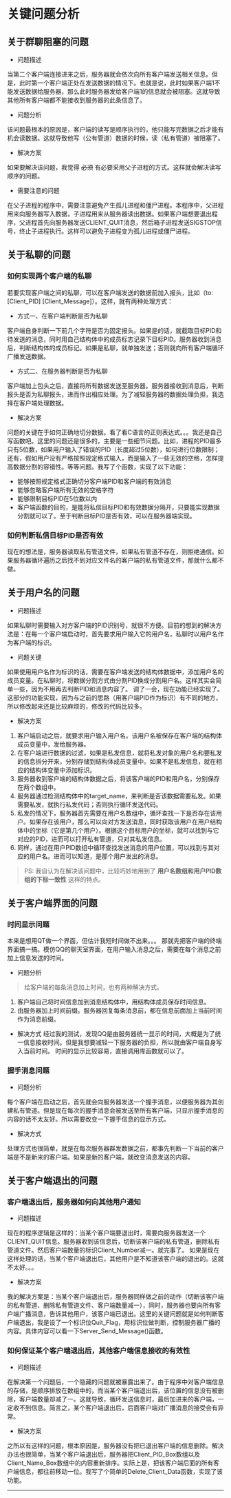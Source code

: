 # 关键问题分析

## 关于群聊阻塞的问题

* 问题描述

当第二个客户端连接进来之后，服务器就会依次向所有客户端发送相关信息。但是，此时第一个客户端正处在发送数据的情况下。也就是说，此时如果客户端1不能发送数据给服务器，那么此时服务器发给客户端1的信息就会被阻塞。这就导致其他所有客户端都不能接收到服务器的此条信息了。

* 问题分析

该问题最根本的原因是，客户端的读写是顺序执行的，他只能写完数据之后才能有机会读数据。这就导致他写（公有管道）数据的时候，读（私有管道）被阻塞了。

* 解决方案

如果要解决该问题，我觉得 ~~必须~~ 有必要采用父子进程的方式。这样就会解决读写顺序的问题。

* 需要注意的问题

在父子进程的程序中，需要注意避免产生孤儿进程和僵尸进程。本程序中，父进程用来向服务器写入数据，子进程用来从服务器读出数据。如果客户端想要退出程序，父进程首先向服务器发送CLIENT_QUIT消息，然后箱子进程发送SIGSTOP信号，终止子进程执行。这样可以避免子进程变为孤儿进程或僵尸进程。

## 关于私聊的问题

### 如何实现两个客户端的私聊

若要实现客户端之间的私聊，可以在客户端发送的数据前加入报头，比如（to: [Client_PID] [Client_Message]）。这样，就有两种处理方式：

* 方式一、在客户端判断是否为私聊

客户端自身判断一下前几个字符是否为固定报头。如果是的话，就截取目标PID和待发送的消息，同时用自己结构体中的成员标志记录下目标PID。服务器收到消息后，判断结构体的成员标记。如果是私聊，就单独发送；否则就向所有客户端循环广播发送数据。

* 方式二、在服务器判断是否为私聊

客户端加上包头之后，直接将所有数据发送至服务器。服务器接收到消息后，判断报头是否为私聊报头，进而作出相应处理。为了减轻服务器的数据处理负担，我选择在客户端处理数据。

* 解决方案

问题的关键在于如何正确地切分数据。看了看C语言的正则表达式。。。我还是自己写函数吧。这里的问题还是很多的，主要是一些细节问题。比如，进程的PID最多只有5位数，如果用户输入了错误的PID（长度超过5位数），如何进行位数限制；还有，假如用户没有严格按照规定格式输入，而是输入了一些无效的空格，怎样提高数据分割的容错性。等等问题。我写了个函数，实现了以下功能：

* 能够按照规定格式正确切分客户端PID和客户端的有效消息
* 能够忽略客户端所有无效的空格字符
* 能够限制目标PID在5位数以内
* 客户端函数的目的，是能将私信目标PID和有效数据分隔开，只要能实现数据分割就可以了。至于判断目标PID是否有效，可以在服务器端实现。

### 如何判断私信目标PID是否有效

现在的想法是，服务器读取私有管道文件，如果私有管道不存在，则拒绝通信。如果服务器循环遍历之后找不到对应文件名的客户端的私有管道文件，那就什么都不做。

## 关于用户名的问题

* 问题描述

如果私聊时需要输入对方客户端的PID识别号，就很不方便。目前的想到的解决方法是：在每一个客户端启动时，首先要求用户输入它的用户名，私聊时以用户名作为客户端的标识。

* 问题关键

如果使用用户名作为标识的话，需要在客户端发送的结构体数据中，添加用户名的成员变量。在私聊时，将数据分割方式由分割PID换成分割用户名。这样其实会简单一些，因为不用再去判断PID和消息内容了。
调了一会，现在功能已经实现了。这部分的功能实现，因为与之前的思路（用客户端PID作为标识）有不同的地方，所以修改起来还是比较麻烦的，修改的代码比较多。

* 解决方案

1. 客户端启动之后，就要求用户输入用户名。该用户名被保存在客户端的结构体成员变量中，发给服务器。
2. 在客户端进行数据的过滤，如果是私发信息，就将私发对象的用户名和要私发的信息拆分开来，分别存储到结构体成员变量中。如果不是私发信息，就在相应的结构体变量中添加标识。
3. 服务器收到客户端的结构体数据之后，将该客户端的PID和用户名，分别保存在两个数组中。
4. 服务器通过检测结构体中的target_name，来判断是否该数据需要私发。如果需要私发，就执行私发代码；否则执行循环发送代码。
5. 私发的情况下，服务器首先需要在用户名数组中，循环查找一下是否存在该用户。如果存在该用户，那么可以向对方发送消息，同时获取该用户在用户结构体中的坐标（它是第几个用户）。根据这个目标用户的坐标，就可以找到与它对应的PID，进而可以打开私有管道，只对其私发信息。
6. 同样，通过在用户PID数组中循环查找发送消息的用户位置，可以找到与其对应的用户名。进而可以知道，是那个用户发出的消息。

> PS: 我自认为在解决该问题中，比较巧妙地用到了 **用户名数组和用户PID数组的下标一致性** 这样的特点。

## 关于客户端界面的问题

### 时间显示问题

本来是想用QT做一个界面，但估计我短时间做不出来。。。
那就先把客户端的终端界面搞一搞。模仿QQ的聊天室界面，在用户输入消息之后，需要在每个消息之前加上信息发送的时间。

* 问题分析

> 给客户端的每条消息加上时间，也有两种解决方式。

1. 客户端自己将时间信息加到消息结构体中，用结构体成员保存时间信息。
2. 由服务器加上时间前缀。服务器回复每条消息前，都在信息前面加上当前时间作为消息前缀。

* 解决方式
经过我的测试，发现QQ是由服务器统一显示的时间，大概是为了统一信息接收时间。但是我想要减轻一下服务器的负担，所以就由客户端自身写入当前时间。
时间的显示比较容易，直接调用库函数就可以了。

### 握手消息问题

* 问题分析

每个客户端在启动之后，首先就会向服务器发送一个握手消息，以便服务器为其创建私有管道。但是现在每次的握手消息会被发送至所有客户端，只显示握手消息的内容的话不太友好。所以需要改变一下握手信息的显示方式。

* 解决方式

处理方式也很简单，就是在每次服务器群发数据之前，都事先判断一下当前的客户端是不是新来的客户端。如果是新的客户端，就改变消息发送的内容。

## 关于客户端退出的问题

### 客户端退出后，服务器如何向其他用户通知

* 问题描述

现在的程序逻辑是这样的：当某个客户端要退出时，需要向服务器发送一个CLIENT_QUIT信息。服务器收到该信息后，切断该客户端的私有管道，删除私有管道文件。然后客户端数量的标识Client_Number减一。就完事了。
如果是现在这样处理的话，当某个客户端退出后，其他用户是不知道该客户端的退出的。这就不太好。。。

* 解决方案

我的解决方案是：当某个客户端退出后，服务器同样做之前的动作（切断该客户端的私有管道、删除私有管道文件、客户端数量减一），同时，服务器也要向所有客户端广播消息，告诉其他用户，该客户端已退出。这里的关键问题就是如何判断客户端退出，我是设了一个标识位Quit_Flag，用标识位做判断，控制服务器广播的内容。具体内容可以看一下Server_Send_Message()函数。

### 如何保证某个客户端退出后，其他客户端信息接收的有效性

* 问题描述

在解决第一个问题后，一个隐藏的问题就被暴露出来了。由于程序中对客户端信息的存储，是顺序排放在数组中的，而当某个客户端退出后，该位置的信息没有被删除，客户端数量却减了一。这就导致，循环发送信息时，最后加进来的客户端，一定收不到信息。简言之，某个客户端退出后，后面客户端对广播消息的接受会有异常。

* 解决方案

之所以有这样的问题，根本原因是，服务器没有把已退出客户端的信息删除。解决办法也很简单，当某个客户端退出后，服务器把Client_PID_Box数组以及Client_Name_Box数组中的内容重新排序。实际上是，把该客户端后面的所有客户端信息，都往前移动一位。我写了个简单的Delete_Client_Data函数，实现了该功能。

---
